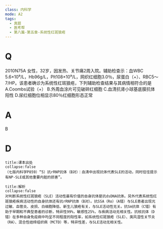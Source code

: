 ```yaml
---
class: 内科学
mode: A2
tags:
  - 真题
  - 医考帮
  - 第八篇-第五章-系统性红斑狼疮
---
```


# Q
2010N75A 女性，32岁，因发热、关节痛2周入院。辅助检查示：血WBC 5.6×10⁹/L，Hb96g/L，Plt108×10⁹/L，网织红细胞3.0％，尿蛋白（+）、RBC5～7/HP。该患者确诊为系统性红斑狼疮，下列辅助检查结果与其病情相符合的是
A.Coombs试验（+）
B.外周血涂片可见破碎红细胞
C.血清抗肾小球基底膜抗体阳性
D.尿红细胞位相显示80％红细胞形态正常

# A
B
# D
```ad-note
title:课本出处
collapse:false
（七版内科学P859）“5）抗rRNP抗体（B对）：血清中出现抗体代表SLE的活动，同时往往提示有NP-SLE或其他重要内脏的损害”。
```

```ad-summary
title:解析
collapse:false
对判断系统性红斑狼疮（SLE）活动性最有价值的自身抗体是抗dsDNA抗体。另外代表系统性红斑狼疮疾病活动性的自身抗体还有抗rRNP抗体（B对）。抗SSA（Ro）（A错）与SLE患者出现光过敏、血管炎、皮损、白细胞降低、新生儿狼疮有关，与SLE活动性无关。抗Sm抗体（C错）有助于早期和不典型患者的诊断，特异性99%，敏感性25%，与疾病活动无相关性。抗核抗体（D错）在多种自身免疫病中均呈不同程度的阳性率，如系统性红斑狼疮（SLE）、类风湿性关节炎（RA）、混合性结缔组织病（MCTD）等，特异性差，与SLE活动无相关性。
```


